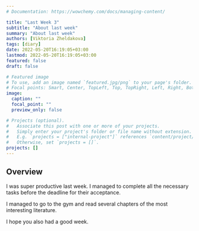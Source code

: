 ```yaml
---
# Documentation: https://wowchemy.com/docs/managing-content/

title: "Last Week 3"
subtitle: "About last week"
summary: "About last week"
authors: [Viktoria Zheldakova]
tags: [diary]
date: 2022-05-20T16:19:05+03:00
lastmod: 2022-05-20T16:19:05+03:00
featured: false
draft: false

# Featured image
# To use, add an image named `featured.jpg/png` to your page's folder.
# Focal points: Smart, Center, TopLeft, Top, TopRight, Left, Right, BottomLeft, Bottom, BottomRight.
image:
  caption: ""
  focal_point: ""
  preview_only: false

# Projects (optional).
#   Associate this post with one or more of your projects.
#   Simply enter your project's folder or file name without extension.
#   E.g. `projects = ["internal-project"]` references `content/project/deep-learning/index.md`.
#   Otherwise, set `projects = []`.
projects: []
---
```


## Overview

I was super productive last week. I managed to complete all the necessary tasks before the deadline for their acceptance. 

I managed to go to the gym and read several chapters of the most interesting literature. 

I hope you also had a good week.

